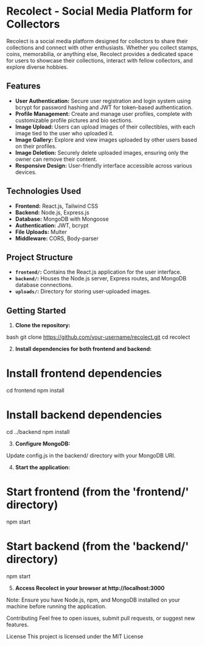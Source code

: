 # Recolect - Social Media Platform for Collectors

Recolect is a social media platform designed for collectors to share their collections and connect with other enthusiasts. Whether you collect stamps, coins, memorabilia, or anything else, Recolect provides a dedicated space for users to showcase their collections, interact with fellow collectors, and explore diverse hobbies.

## Features

-   **User Authentication:** Secure user registration and login system using bcrypt for password hashing and JWT for token-based authentication.
-   **Profile Management:** Create and manage user profiles, complete with customizable profile pictures and bio sections.
-   **Image Upload:** Users can upload images of their collectibles, with each image tied to the user who uploaded it.
-   **Image Gallery:** Explore and view images uploaded by other users based on their profiles.
-   **Image Deletion:** Securely delete uploaded images, ensuring only the owner can remove their content.
-   **Responsive Design:** User-friendly interface accessible across various devices.

## Technologies Used

-   **Frontend:** React.js, Tailwind CSS
-   **Backend:** Node.js, Express.js
-   **Database:** MongoDB with Mongoose
-   **Authentication:** JWT, bcrypt
-   **File Uploads:** Multer
-   **Middleware:** CORS, Body-parser

## Project Structure

-   **`frontend/`:** Contains the React.js application for the user interface.
-   **`backend/`:** Houses the Node.js server, Express routes, and MongoDB database connections.
-   **`uploads/`:** Directory for storing user-uploaded images.

## Getting Started

1. **Clone the repository:**

bash
git clone https://github.com/your-username/recolect.git
cd recolect

2. **Install dependencies for both frontend and backend:**

# Install frontend dependencies

cd frontend
npm install

# Install backend dependencies

cd ../backend
npm install

3. **Configure MongoDB:**

Update config.js in the backend/ directory with your MongoDB URI.

4. **Start the application:**

# Start frontend (from the 'frontend/' directory)

npm start

# Start backend (from the 'backend/' directory)

npm start

5. **Access Recolect in your browser at http://localhost:3000**

Note: Ensure you have Node.js, npm, and MongoDB installed on your machine before running the application.

Contributing
Feel free to open issues, submit pull requests, or suggest new features.

License
This project is licensed under the MIT License
